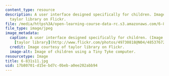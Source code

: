 ```yaml
---
content_type: resource
description: A user interface designed specifically for children. Image courtesy of
  taylor library on Flickr.
file: /media/https%3A/open-learning-course-data-rc.s3.amazonaws.com/6-831-user-interface-design-and-implementation-spring-2011/17b80701d15ebd7c0beba0ee202abb94_6-831s11.jpg
file_type: image/jpeg
image_metadata:
  caption: A user interface designed specifically for children. (Image courtesy of
    [taylor library](http://www.flickr.com/photos/49730818@N04/4853767228/) on Flickr.)
  credit: Image courtesy of taylor library on Flickr.
  image-alt: Image of children using a Tiny Tyke computer.
resourcetype: Image
title: 6-831s11.jpg
uid: 17b80701-d15e-bd7c-0beb-a0ee202abb94
---
```

